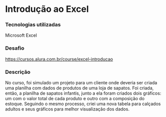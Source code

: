 # Introdução ao Excel

### Tecnologias utilizadas
Microsoft Excel

### Desafio
https://cursos.alura.com.br/course/excel-introducao

### Descrição
No curso, foi simulado um projeto para um cliente onde deveria ser criada uma planilha com dados de produtos de uma loja de sapatos.
Foi criada, então, a planilha de sapatos infantis, junto a ela foram criados dois gráficos: um com o valor total de cada produto e outro com a composição do estoque.
Seguindo o mesmo processo, criei uma nova tabela para calçados adultos e seus gráficos para melhor visualização dos dados.

